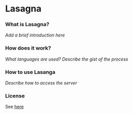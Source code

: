 # Lasagna

### What is Lasagna?
*Add a brief introduction here*

### How does it work?
*What languages are used?*
*Describe the gist of the process*

### How to use Lasanga
*Describe how to access the server*

### License
See [here](LICENSE.md)
